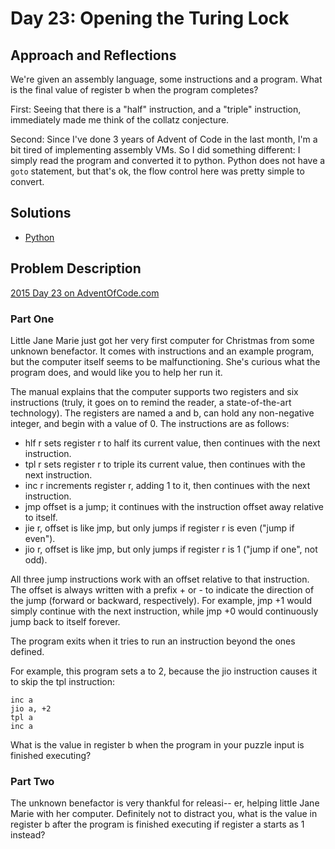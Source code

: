 # Day 23: Opening the Turing Lock

## Approach and Reflections

We're given an assembly language, some instructions and a program. What is the
final value of register b when the program completes?

First: Seeing that there is a "half" instruction, and a "triple" instruction,
immediately made me think of the collatz conjecture.

Second: Since I've done 3 years of Advent of Code in the last month, I'm a bit
tired of implementing assembly VMs. So I did something different: I simply
read the program and converted it to python. Python does not have a `goto`
statement, but that's ok, the flow control here was pretty simple to convert.

## Solutions

- [Python](../python2015/aoc/day23.py)

## Problem Description

[2015 Day 23 on AdventOfCode.com](https://adventofcode.com/2015/day/23)

### Part One

Little Jane Marie just got her very first computer for Christmas from some
unknown benefactor. It comes with instructions and an example program, but the
computer itself seems to be malfunctioning. She's curious what the program
does, and would like you to help her run it.

The manual explains that the computer supports two registers and six
instructions (truly, it goes on to remind the reader, a state-of-the-art
technology). The registers are named a and b, can hold any non-negative
integer, and begin with a value of 0. The instructions are as follows:

- hlf r sets register r to half its current value, then continues with the
  next instruction.
- tpl r sets register r to triple its current value, then continues with the
  next instruction.
- inc r increments register r, adding 1 to it, then continues with the next
  instruction.
- jmp offset is a jump; it continues with the instruction offset away relative
  to itself.
- jie r, offset is like jmp, but only jumps if register r is even ("jump if
  even").
- jio r, offset is like jmp, but only jumps if register r is 1 ("jump if one",
  not odd).

All three jump instructions work with an offset relative to that instruction.
The offset is always written with a prefix + or - to indicate the direction of
the jump (forward or backward, respectively). For example, jmp +1 would simply
continue with the next instruction, while jmp +0 would continuously jump back
to itself forever.

The program exits when it tries to run an instruction beyond the ones defined.

For example, this program sets a to 2, because the jio instruction causes it
to skip the tpl instruction:

```
inc a
jio a, +2
tpl a
inc a
```

What is the value in register b when the program in your puzzle input is
finished executing?

### Part Two

The unknown benefactor is very thankful for releasi-- er, helping little Jane
Marie with her computer. Definitely not to distract you, what is the value in
register b after the program is finished executing if register a starts as
1 instead?
